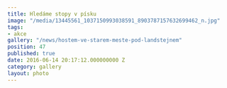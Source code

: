```yaml
---
title: Hledáme stopy v písku
image: "/media/13445561_1037150993038591_8903787157632699462_n.jpg"
tags:
- akce
gallery: "/news/hostem-ve-starem-meste-pod-landstejnem"
position: 47
published: true
date: 2016-06-14 20:17:12.000000000 Z
category: gallery
layout: photo
---
```

